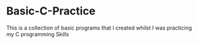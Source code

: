 # Basic-C-Practice

This is a collection of basic programs that I created whilst I was practicing my C programming Skills

